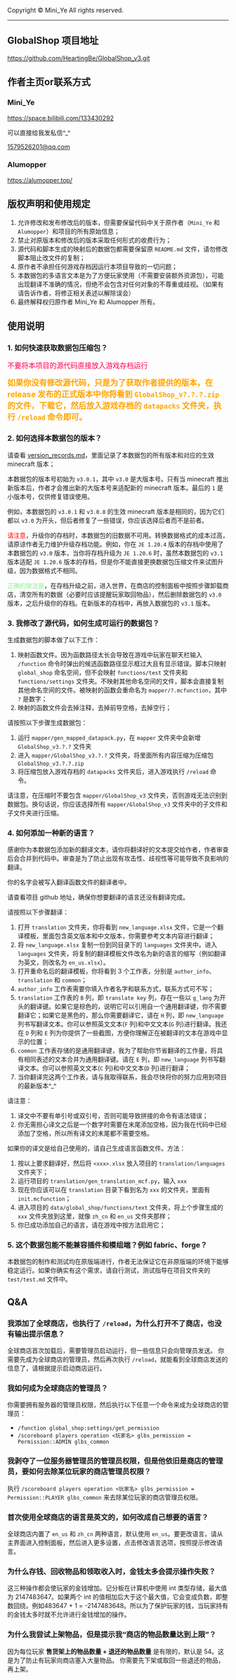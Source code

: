 Copyright © Mini_Ye All rights reserved.

---

## GlobalShop 项目地址
https://github.com/HeartingBe/GlobalShop_v3.git

## 作者主页or联系方式

### Mini_Ye

https://space.bilibili.com/133430292

可以直接给我发私信^_^

1579526201@qq.com

### Alumopper

https://alumopper.top/

## 版权声明和使用规定
1. 允许修改和发布修改后的版本，但需要保留代码中关于原作者（`Mini_Ye` 和 `Alumopper`）和项目的所有原始信息；
2. 禁止对原版本和修改后的版本采取任何形式的收费行为；
3. 源代码和脚本生成的映射后的数据包都需要保留原 `README.md` 文件，请勿修改脚本阻止改文件的复制；
4. 原作者不承担任何游戏存档因运行本项目导致的一切问题；
5. 本数据包的多语言文本是为了方便玩家使用（不需要安装额外资源包），可能出现翻译不准确的情况，但绝不会包含对任何对象的不尊重或歧视。（如果有请告诉作者，将修正相关表述以解除误会）
6. 最终解释权归原作者 Mini_Ye 和 Alumopper 所有。

## 使用说明

### 1. 如何快速获取数据包压缩包？
<font color=#FF0050 size=3>不要将本项目的源代码直接放入游戏存档运行</font>

**<font color=orange size=4>如果你没有修改源代码，只是为了获取作者提供的版本，在 release 发布的正式版本中你将看到 `GlobalShop_v?.?.?.zip` 的文件，下载它，然后放入游戏存档的 `datapacks` 文件夹，执行 `/reload` 命令即可。</font>**

### 2. 如何选择本数据包的版本？
请查看 [version_records.md](version_records.md)，里面记录了本数据包的所有版本和对应的生效 minecraft 版本；

本数据包的版本号初始为 `v3.0.1`，其中 `v3.0` 是大版本号。只有当 minecraft 推出新版本后，作者才会推出新的大版本号来适配新的 minecraft 版本。最后的 `1` 是小版本号，仅供修复错误使用。

例如，本数据包的 `v3.0.1` 和 `v3.0.8` 的生效 minecraft 版本是相同的，因为它们都以 `v3.0` 为开头，但后者修复了一些错误，你应该选择后者而不是前者。

<font color=red>请注意</font>，升级你的存档时，本数据包的旧数据不可用。转换数据格式的成本过高，请原谅作者无力维护升级存档功能。例如，你在 `JE 1.20.4` 版本的存档中使用了本数据包的 `v3.0` 版本，当你将存档升级为 `JE 1.20.6` 时，虽然本数据包的 `v3.1` 版本适配 `JE 1.20.6` 版本的存档，但是你不能直接更换数据包压缩文件来试图升级，因为数据格式不相同。

<font color=lightgreen>正确的做法是</font>，在存档升级之前，进入世界，在商店的控制面板中按照步骤卸载商店，清空所有的数据（必要时应该提醒玩家取回物品），然后删除数据包的 `v3.0` 版本，之后升级你的存档。在新版本的存档中，再放入数据包的 `v3.1` 版本。

### 3. 我修改了源代码，如何生成可运行的数据包？
生成数据包的脚本做了以下工作：
1. 映射函数文件。因为函数路径太长会导致在游戏中玩家在聊天栏输入 `/function` 命令时弹出的候选函数路径显示框过大且有显示错误。脚本只映射 `global_shop` 命名空间，但不会映射 `functions/test` 文件夹和 `functions/settings` 文件夹。不映射其他命名空间的文件，脚本会直接复制其他命名空间的文件。被映射的函数会重命名为 `mapper/?.mcfunction`，其中 `?` 是数字；
2. 映射的函数文件会去掉注释，去掉前导空格，去掉空行；

请按照以下步骤生成数据包：
1. 运行 `mapper/gen_mapped_datapack.py`，在 `mapper` 文件夹中会新增 `GlobalShop_v3.?.?` 文件夹
2. 进入 `mapper/GlobalShop_v3.?.?` 文件夹，将里面所有内容压缩为压缩包 `GlobalShop_v3.?.?.zip`
3. 将压缩包放入游戏存档的 `datapacks` 文件夹后，进入游戏执行 `/reload` 命令。

请注意，在压缩时不要包含 `mapper/GlobalShop_v3` 文件夹，否则游戏无法识别到数据包。换句话说，你应该选择所有 `mapper/GlobalShop_v3` 文件夹中的子文件和子文件夹进行压缩。

### 4. 如何添加一种新的语言？
感谢你为本数据包添加新的翻译文本，请你将翻译好的文本提交给作者，作者审查后会合并到代码中。审查是为了防止出现有攻击性、歧视性等可能导致不良影响的翻译。

你的名字会被写入翻译函数文件的翻译者中。

请查看项目 github 地址，确保你想要翻译的语言还没有翻译完成。

请按照以下步骤翻译：
1. 打开 `translation` 文件夹，你将看到 `new_language.xlsx` 文件，它是一个翻译模板，里面包含英文版本和中文版本，你需要参考文本内容进行翻译；
2. 将 `new_language.xlsx` 复制一份到同目录下的 `languages` 文件夹中。进入 `languages` 文件夹，将复制的翻译模板文件改名为新的语言的缩写（例如翻译为英文，则改名为 `en_us.xlsx`）。
3. 打开重命名后的翻译模板，你将看到 3 个工作表，分别是 `author_info`、`translation` 和 `common`；
4. `author_info` 工作表需要你填入作者名字和联系方式，联系方式可不写；
5. `translation` 工作表的 `B` 列，即 `translate key` 列，存在一些以 `g_lang` 为开头的翻译键。如果它是棕色的，说明它可以引用自一个通用翻译键，你不需要翻译它；如果它是黑色的，那么你需要翻译它，请在 `H` 列，即 `new_language` 列书写翻译文本。你可以参照英文文本(`F` 列)和中文文本(`G` 列)进行翻译。我还在 `D` 列和 `E` 列为你提供了一些截图，方便你理解正在被翻译的文本在游戏中显示的位置；
6. `common` 工作表存储的是通用翻译键，我为了帮助你节省翻译的工作量，将具有相同表述的文本合并为通用翻译键。请在 `E` 列，即 `new_language` 列书写翻译文本。你可以参照英文文本(`C` 列)和中文文本(`D` 列)进行翻译；
7. 当你翻译完这两个工作表，请与我取得联系，我会尽快将你的努力应用到项目的最新版本^_^

请注意：
1. 译文中不要有单引号或双引号，否则可能导致拼接的命令有语法错误；
2. 你无需担心译文之后是一个数字时需要在末尾添加空格，因为我在代码中已经添加了空格，所以所有译文的末尾都不需要空格。

如果你的译文是给自己使用的，请自己生成语言函数文件。方法：
1. 按以上要求翻译好，然后将 `<xxx>.xlsx` 放入项目的 `translation/languages` 文件夹下；
2. 运行项目的 `translation/gen_translation_mcf.py`，输入 `xxx`
3. 现在你应该可以在 `translation` 目录下看到名为 `xxx` 的文件夹，里面有 `init.mcfunction`；
4. 进入项目的 `data/global_shop/functions/text` 文件夹，将上个步骤生成的 `xxx` 文件夹放到这里，就像 `zh_cn` 和 `en_us` 文件夹那样；
5. 你已成功添加自己的语言，请在游戏中按方法启用它；

### 5. 这个数据包能不能兼容插件和模组端？例如 fabric、forge？
本数据包的制作和测试均在原版端进行，作者无法保证它在非原版端的环境下能够稳定运行。如果你确实有这个需求，请自行测试，测试指导在项目文件夹的 `test/test.md` 文件中。

## Q&A
### 我添加了全球商店，也执行了 `/reload`，为什么打开不了商店，也没有输出提示信息？
全球商店首次加载后，需要管理员启动运行，但一些信息只会向管理员发送。
你需要先成为全球商店的管理员，然后再次执行 `/reload`，就能看到全球商店发送的信息了，请根据提示启动商店运行。

### 我如何成为全球商店的管理员？
你需要拥有服务器的管理员权限，然后执行以下任意一个命令来成为全球商店的管理员：
- `/function global_shop:settings/get_permission`
- `/scoreboard players operation <玩家名> glbs_permission = Permission::ADMIN glbs_common`

### 我剥夺了一位服务器管理员的管理员权限，但是他依旧是商店的管理员，要如何去除某位玩家的商店管理员权限？
执行 `/scoreboard players operation <玩家名> glbs_permission = Permission::PLAYER glbs_common` 来去除某位玩家的商店管理员权限。

### 首次使用全球商店的语言是英文的，如何改成自己想要的语言？
全球商店内置了 `en_us` 和 `zh_cn` 两种语言，默认使用 `en_us`。要更改语言，请从主界面进入控制面板，然后进入更多设置，点击修改语言选项，按照提示修改语言。

### 为什么存钱、回收物品和领取收入时，金钱太多会提示操作失败？
这三种操作都会使玩家的金钱增加。记分板在计算机中使用 int 类型存储，最大值为 2147483647。如果两个 int 的值相加后大于这个最大值，它会变成负数，即整数回绕。例如483647 + 1 = -2147483648。所以为了保护玩家的钱，当玩家持有的金钱太多时就不允许进行金钱增加的操作。

### 为什么我尝试上架物品，但是提示我“商店的物品数量达到上限”？
因为每位玩家 **售货架上的物品数量 + 退还的物品数量** 是有限的，默认是 54。这是为了防止有玩家向商店塞入大量物品。
你需要先下架或取回一些退还的物品，再上架。